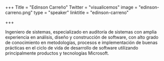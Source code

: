 ﻿+++
Title = "Edinson Carreño"
Twitter = "visualicemos"
image = "edinson-carreno.png"
type = "speaker"
linktitle = "edinson-carreno"

+++

Ingeniero de sistemas, especializado en auditoría de sistemas con amplia experiencia en análisis, diseño y construcción de software, con alto grado de conocimiento en metodologías, procesos e implementación de buenas prácticas en el ciclo de vida de desarrollo de software utilizando principalmente productos y tecnologías Microsoft.
